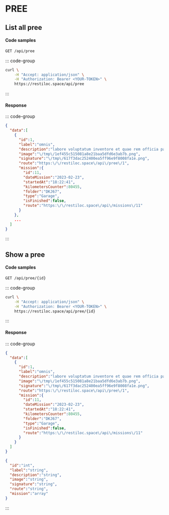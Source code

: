 # PREE

## List all pree <Badge type="tip" text="GET"/>

#### Code samples

```bash
GET /api/pree
```

::: code-group

```bash :line-numbers [cURL]
curl \
    -H "Accept: application/json" \
    -H "Authorization: Bearer <YOUR-TOKEN>" \
    https://restiloc.space/api/pree
```

:::

#### Response

::: code-group

```json :line-numbers [Example response]
{
  "data":[
    {
      "id":1,
      "label":"omnis",
      "description":"labore voluptatum inventore et quae rem officia pariatur ut eius delectus aut accusamus nihil qui in esse qui deserunt magni",
      "image":"\/tmp\/1ef455c515081a8e21baa5dfd6e3ab7b.png",
      "signature":"\/tmp\/617f3dac252400ea5ff96e9f8008fa1e.png",
      "route":"https:\/\/restiloc.space\/api\/pree\/1",
      "mission":{
        "id":11,
        "dateMission":"2023-02-23",
        "startedAt":"18:22:41",
        "kilometersCounter":80455,
        "folder":"DKJ67",
        "type":"Garage",
        "isFinished":false,
        "route":"https:\/\/restiloc.space\/api\/missions\/11"
      }
    },
    ...
  ]
}
```

:::

## Show a pree <Badge type="tip" text="GET"/>

#### Code samples

```bash
GET /api/pree/{id}
```

::: code-group

```bash :line-numbers [cURL]
curl \
    -H "Accept: application/json" \
    -H "Authorization: Bearer <YOUR-TOKEN>" \
    https://restiloc.space/api/pree/{id}
```

:::

#### Response

::: code-group

```json :line-numbers [Example response]
{
  "data":[
    {
      "id":1,
      "label":"omnis",
      "description":"labore voluptatum inventore et quae rem officia pariatur ut eius delectus aut accusamus nihil qui in esse qui deserunt magni",
      "image":"\/tmp\/1ef455c515081a8e21baa5dfd6e3ab7b.png",
      "signature":"\/tmp\/617f3dac252400ea5ff96e9f8008fa1e.png",
      "route":"https:\/\/restiloc.space\/api\/pree\/1",
      "mission":{
        "id":11,
        "dateMission":"2023-02-23",
        "startedAt":"18:22:41",
        "kilometersCounter":80455,
        "folder":"DKJ67",
        "type":"Garage",
        "isFinished":false,
        "route":"https:\/\/restiloc.space\/api\/missions\/11"
      }
    }
  ]
}
```

```json :line-numbers [Response schema]
{
  "id":"int",
  "label":"string",
  "description":"string",
  "image":"string",
  "signature":"string",
  "route":"string",
  "mission":"array"
}
```

:::
